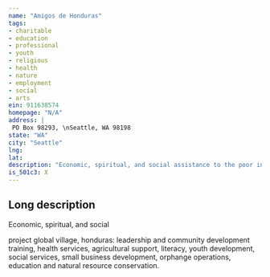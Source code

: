 ```yaml
---
name: "Amigos de Honduras"
tags:
- charitable
- education
- professional
- youth
- religious
- health
- nature
- employment
- social
- arts
ein: 911638574
homepage: "N/A"
address: |
 PO Box 98293, \nSeattle, WA 98198
state: "WA"
city: "Seattle"
lng: 
lat: 
description: "Economic, spiritual, and social assistance to the poor in honduras"
is_501c3: X
---
```


## Long description

Economic, spiritual, and social
  
  project global village, honduras: leadership and community development training, health services, agricultural support, literacy, youth development, social services, small business development, orphange operations, education and natural resource conservation. 

